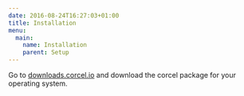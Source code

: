 ```yaml
---
date: 2016-08-24T16:27:03+01:00
title: Installation
menu:
  main:
    name: Installation
    parent: Setup
---
```


Go to [downloads.corcel.io](downloads.corcel.io) and download the corcel package for your operating system.
